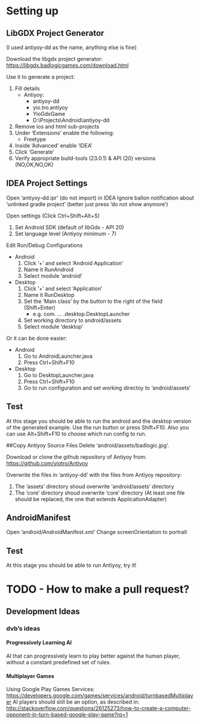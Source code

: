 
# Setting up

## LibGDX Project Generator
(I used antiyoy-dd as the name, anything else is fine)

Download the libgdx project generator:
https://libgdx.badlogicgames.com/download.html

Use it to generate a project:
1. Fill details
   * Antiyoy:
      * antiyoy-dd
      * yio.tro.antiyoy
      * YioGdxGame
      * D:\Projects\Android\antiyoy-dd
1. Remove ios and html sub-projects
1. Under ‘Extensions’ enable the following:
   * Freetype
1. Inside ‘Advanced’ enable ‘IDEA’
1. Click ‘Generate’
1. Verify appropriate build-tools (23.0.1) & API (20) versions (NO,OK,NO,OK)

## IDEA Project Settings
Open ‘antiyoy-dd.ipr’ (do not import) in IDEA
Ignore ballon notification about ‘unlinked gradle project’ (better just press ‘do not show anymore’)

Open settings (Click Ctrl+Shift+Alt+S)
1. Set Android SDK (default of libGdx - API 20)
1. Set language level (Antiyoy minimum - 7)

Edit Run/Debug Configurations
* Android
   1. Click ‘+’ and select ‘Android Application’
   1. Name it RunAndroid
   1. Select module ‘android’
* Desktop
   1. Click ‘+’ and select ‘Application’
   1. Name it RunDesktop
   1. Set the ‘Main class’ by the button to the right of the field (Shift+Enter)
      * e.g. com. … .desktop.DesktopLauncher
   1. Set working directory to android/assets
   1. Select module ‘desktop’

Or it can be done easier:
* Android
   1. Go to AndroidLauncher.java
   1. Press Ctrl+Shift+F10
* Desktop
   1. Go to DesktopLauncher.java
   1. Press Ctrl+Shift+F10
   1. Go to run configuration and set working directoy to ‘android/assets’

## Test
At this stage you should be able to run the android and the desktop version of the generated example. Use the run button or press Shift+F10. Also you can use Alt+Shift+F10 to choose which run config to run.

##Copy Antiyoy Source Files
Delete ‘android/assets/badlogic.jpg’.

Download or clone the github repository of Antiyoy from:
https://github.com/yiotro/Antiyoy

Overwrite the files in ‘antiyoy-dd’ with the files from Antiyoy repository:
   1. The ‘assets’ directory shoud overwrite ‘android/assets’ directory
   1. The ‘core’ directory shoud overwrite ‘core’ directory (At least one file should be replaced, the one that extends ApplicationAdapter)

## AndroidManifest
Open ‘android/AndroidManifest.xml’
Change screenOrientation to portrait

## Test
At this stage you should be able to run Antiyoy, try it!

# TODO - How to make a pull request?

## Development Ideas

### dvb’s ideas

#### Progressively Learning AI
AI that can progressively learn to play better against the human player, without a constant predefined set of rules. 

#### Multiplayer Games
Using Google Play Games Services:
https://developers.google.com/games/services/android/turnbasedMultiplayer
AI players should still be an option, as described in:
http://stackoverflow.com/questions/26125273/how-to-create-a-computer-opponent-in-turn-based-google-play-game?rq=1

